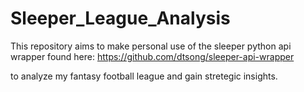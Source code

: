 # Sleeper_League_Analysis

This repository aims to make personal use of the sleeper python api wrapper found here: https://github.com/dtsong/sleeper-api-wrapper

to analyze my fantasy football league and gain stretegic insights.
